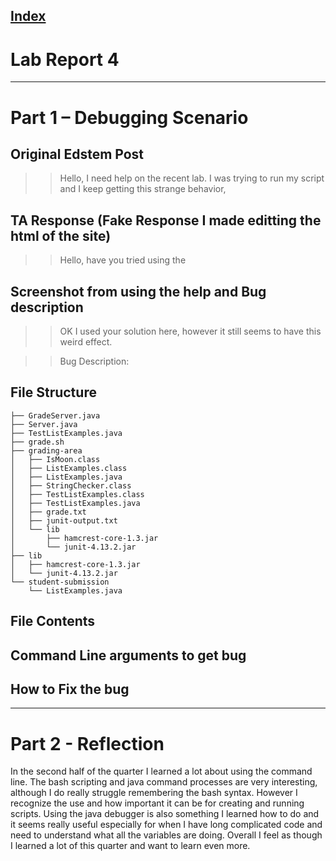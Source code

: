 [Index](https://zcashe.github.io/cse15l-lab-reports/index.html)
---
# Lab Report 4 
---
# Part 1 – Debugging Scenario

## Original Edstem Post 

>> Hello, I need help on the recent lab. I was trying to run my script and I keep getting this strange behavior,


## TA Response (Fake Response I made editting the html of the site)

>> Hello, have you tried using the 

## Screenshot from using the help and Bug description

>> OK I used your solution here, however it still seems to have this weird effect.


>> Bug Description:
>> 

## File Structure
```
├── GradeServer.java
├── Server.java
├── TestListExamples.java
├── grade.sh
├── grading-area
│   ├── IsMoon.class
│   ├── ListExamples.class
│   ├── ListExamples.java
│   ├── StringChecker.class
│   ├── TestListExamples.class
│   ├── TestListExamples.java
│   ├── grade.txt
│   ├── junit-output.txt
│   └── lib
│       ├── hamcrest-core-1.3.jar
│       └── junit-4.13.2.jar
├── lib
│   ├── hamcrest-core-1.3.jar
│   └── junit-4.13.2.jar
└── student-submission
    └── ListExamples.java
```

## File Contents


## Command Line arguments to get bug


## How to Fix the bug



---
# Part 2 - Reflection

In the second half of the quarter I learned a lot about using the command line. The bash scripting and java command processes are very interesting, although
I do really struggle remembering the bash syntax. However I recognize the use and how important it can be for creating and running scripts. Using the java debugger is also something I learned how to do
and it seems really useful especially for when I have long complicated code and need to understand what all the variables are doing. 
Overall I feel as though I learned a lot of this quarter and want to learn even more.
